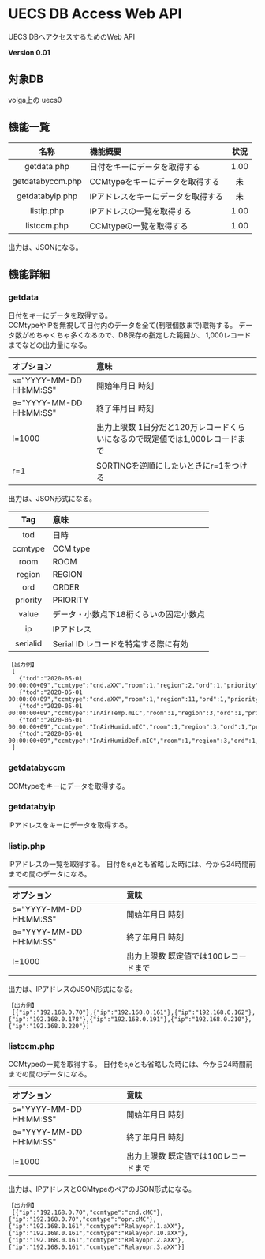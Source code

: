 # UECS DB Access Web API

UECS DBへアクセスするためのWeb API

**Version 0.01**

## 対象DB

 volga上の uecs0

## 機能一覧

|     名称         |             機能概要               | 状況   |
|:----------------:|:-----------------------------------|:------:|
| getdata.php      | 日付をキーにデータを取得する       |  1.00  |
| getdatabyccm.php | CCMtypeをキーにデータを取得する    |  未  |
| getdatabyip.php  | IPアドレスをキーにデータを取得する |  未  |
| listip.php       | IPアドレスの一覧を取得する         |  1.00  |
| listccm.php      | CCMtypeの一覧を取得する            |  1.00  |

出力は、JSONになる。

## 機能詳細

### getdata

 日付をキーにデータを取得する。  
 CCMtypeやIPを無視して日付内のデータを全て(制限個数まで)取得する。
 データ数がめちゃくちゃ多くなるので、DB保存の指定した範囲か、
 1,000レコードまでなどの出力量になる。

| **オプション**          | **意味**                                                                     |
|:------------------------|:-----------------------------------------------------------------------------|
| s="YYYY-MM-DD HH:MM:SS" | 開始年月日 時刻                                                              |
| e="YYYY-MM-DD HH:MM:SS" | 終了年月日 時刻                                                              |
| l=1000                  | 出力上限数 1日分だと120万レコードくらいになるので既定値では1,000レコードまで |
| r=1                     | SORTINGを逆順にしたいときにr=1をつける                                       |

 出力は、JSON形式になる。

| **Tag**  |        **意味**                                 |
|:--------:|:------------------------------------------------|
| tod      | 日時                                            |
| ccmtype  | CCM type                                        |
| room     | ROOM                                            |
| region   | REGION                                          |
| ord      | ORDER                                           |
| priority | PRIORITY                                        |
| value    | データ・小数点下18桁くらいの固定小数点          |
| ip       | IPアドレス                                      |
| serialid | Serial ID レコードを特定する際に有効            |

    【出力例】
     [
       {"tod":"2020-05-01 00:00:00+09","ccmtype":"cnd.aXX","room":1,"region":2,"ord":1,"priority":1,"value":"0.000000000000000000","ip":"192.168.0.178","serialid":147820624},
       {"tod":"2020-05-01 00:00:00+09","ccmtype":"cnd.aXX","room":1,"region":11,"ord":1,"priority":1,"value":"0.000000000000000000","ip":"192.168.0.162","serialid":147820625},
       {"tod":"2020-05-01 00:00:00+09","ccmtype":"InAirTemp.mIC","room":1,"region":3,"ord":1,"priority":29,"value":"14.900000000000000000","ip":"192.168.0.191","serialid":147820626},
       {"tod":"2020-05-01 00:00:00+09","ccmtype":"InAirHumid.mIC","room":1,"region":3,"ord":1,"priority":29,"value":"99.400000000000000000","ip":"192.168.0.191","serialid":147820627},
       {"tod":"2020-05-01 00:00:00+09","ccmtype":"InAirHumidDef.mIC","room":1,"region":3,"ord":1,"priority":29,"value":"0.070000000000000000","ip":"192.168.0.191","serialid":147820628}
     ]


### getdatabyccm 

 CCMtypeをキーにデータを取得する。

### getdatabyip

 IPアドレスをキーにデータを取得する。


### listip.php

 IPアドレスの一覧を取得する。
 日付をs,eとも省略した時には、今から24時間前までの間のデータになる。


| **オプション**          | **意味**                               |
|:------------------------|:---------------------------------------|
| s="YYYY-MM-DD HH:MM:SS" | 開始年月日 時刻                        |
| e="YYYY-MM-DD HH:MM:SS" | 終了年月日 時刻                        |
| l=1000                  | 出力上限数 既定値では100レコードまで   |


 出力は、IPアドレスのJSON形式になる。

    【出力例】
     [{"ip":"192.168.0.70"},{"ip":"192.168.0.161"},{"ip":"192.168.0.162"},{"ip":"192.168.0.178"},{"ip":"192.168.0.191"},{"ip":"192.168.0.210"},{"ip":"192.168.0.220"}]

### listccm.php

 CCMtypeの一覧を取得する。
 日付をs,eとも省略した時には、今から24時間前までの間のデータになる。


| **オプション**          | **意味**                               |
|:------------------------|:---------------------------------------|
| s="YYYY-MM-DD HH:MM:SS" | 開始年月日 時刻                        |
| e="YYYY-MM-DD HH:MM:SS" | 終了年月日 時刻                        |
| l=1000                  | 出力上限数 既定値では100レコードまで   |


 出力は、IPアドレスとCCMtypeのペアのJSON形式になる。

    【出力例】
     [{"ip":"192.168.0.70","ccmtype":"cnd.cMC"},{"ip":"192.168.0.70","ccmtype":"opr.cMC"},{"ip":"192.168.0.161","ccmtype":"Relayopr.1.aXX"},{"ip":"192.168.0.161","ccmtype":"Relayopr.10.aXX"},{"ip":"192.168.0.161","ccmtype":"Relayopr.2.aXX"},{"ip":"192.168.0.161","ccmtype":"Relayopr.3.aXX"}]


